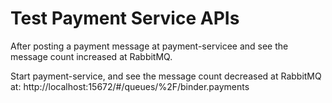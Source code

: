 # Test Payment Service APIs
After posting a payment message at payment-servicee and see the message count increased at RabbitMQ.

Start payment-service, and see the message count decreased at RabbitMQ at:
http://localhost:15672/#/queues/%2F/binder.payments
